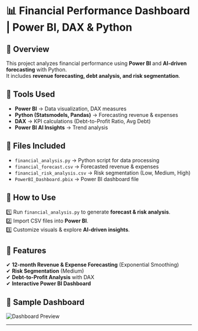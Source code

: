 # 📊 Financial Performance Dashboard | Power BI, DAX & Python

## 🚀 Overview
This project analyzes financial performance using **Power BI** and **AI-driven forecasting** with Python.  
It includes **revenue forecasting, debt analysis, and risk segmentation**.

## 🔧 Tools Used
- **Power BI** → Data visualization, DAX measures  
- **Python (Statsmodels, Pandas)** → Forecasting revenue & expenses  
- **DAX** → KPI calculations (Debt-to-Profit Ratio, Avg Debt)  
- **Power BI AI Insights** → Trend analysis  

## 📂 Files Included
- `financial_analysis.py` → Python script for data processing  
- `financial_forecast.csv` → Forecasted revenue & expenses  
- `financial_risk_analysis.csv` → Risk segmentation (Low, Medium, High)  
- `PowerBI_Dashboard.pbix` → Power BI dashboard file  

## 📢 How to Use
1️⃣ Run `financial_analysis.py` to generate **forecast & risk analysis**.  
2️⃣ Import CSV files into **Power BI**.  
3️⃣ Customize visuals & explore **AI-driven insights**.  

## 🌟 Features
✔ **12-month Revenue & Expense Forecasting** (Exponential Smoothing)  
✔ **Risk Segmentation** (Medium)  
✔ **Debt-to-Profit Analysis** with DAX  
✔ **Interactive Power BI Dashboard**  

## 📌 Sample Dashboard
![Dashboard Preview](https://github.com/user-attachments/assets/4dbfc50c-9990-4028-8153-2020097b4d00)
 

---
